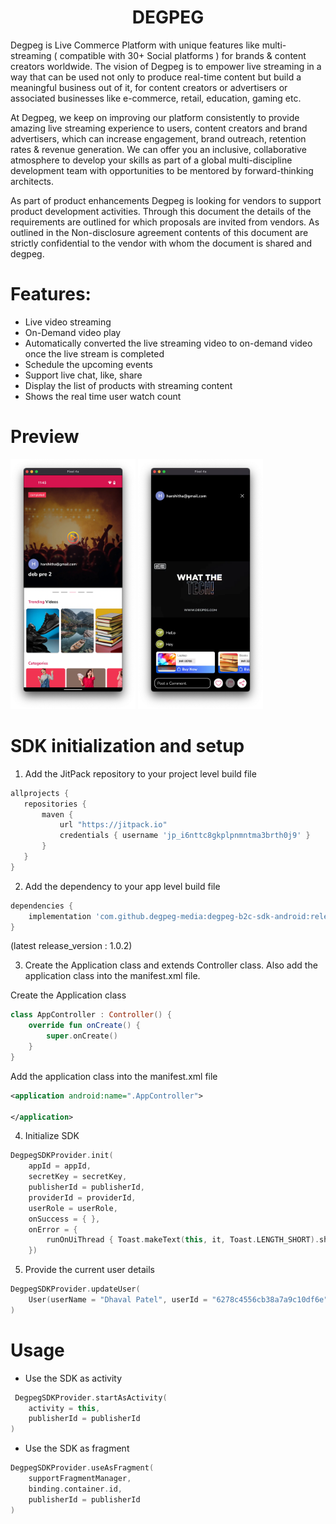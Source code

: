 <h1 align="center">DEGPEG</h1>
<!-- <p align="center">
  <a href="https://jitpack.io/#degpeg-media/degpeg-b2c-sdk-android"> <img src="https://jitpack.io/v/degpeg-media/degpeg-b2c-sdk-android/month.svg"/></a>
  <a href="https://jitpack.io/#degpeg-media/degpeg-b2c-sdk-android"> <img src="https://jitpack.io/v/degpeg-media/degpeg-b2c-sdk-android.svg"/></a>
</p> -->

Degpeg is Live Commerce Platform with unique features like multi-streaming ( compatible with 30+ Social platforms ) for brands & content creators worldwide. The vision of Degpeg is to empower live streaming in a way that can be used not only to produce real-time content but build a meaningful business out of it, for content creators or advertisers or associated businesses like e-commerce, retail, education, gaming etc.

At Degpeg, we keep on improving our platform consistently to provide amazing live streaming experience to users, content creators and brand advertisers, which can increase engagement, brand outreach, retention rates & revenue generation. We can offer you an inclusive, collaborative atmosphere to develop your skills as part of a global multi-discipline development team with opportunities to be mentored by forward-thinking architects.

As part of product enhancements Degpeg is looking for vendors to support product development activities. Through this document the details of the requirements are outlined for which proposals are invited from vendors. As outlined in the Non-disclosure agreement contents of this document are strictly confidential to the vendor with whom the document is shared and degpeg.


# Features:

* Live video streaming
* On-Demand video play
* Automatically converted the live streaming video to on-demand video once the live stream is completed
* Schedule the upcoming events
* Support live chat, like, share
* Display the list of products with streaming content
* Shows the real time user watch count


# Preview

<p float="left">
<img src="https://github.com/degpeg-media/degpeg-b2c-sdk-android-example/blob/main/app/Dashboard.png" alt="dashboard" width="200" height="400"> 

<img src="https://github.com/degpeg-media/degpeg-b2c-sdk-android-example/blob/main/app/Player.png" alt="player" width="200" height="400"> 
</p>

# SDK initialization and setup

1. Add the JitPack repository to your project level build file

 ```groovy
allprojects {
    repositories {
        maven {
            url "https://jitpack.io"
            credentials { username 'jp_i6nttc8gkplpnmntma3brth0j9' }
        }
    }
}
```

2. Add the dependency to your app level build file 

```groovy
dependencies {
    implementation 'com.github.degpeg-media:degpeg-b2c-sdk-android:release_version'
}
```

(latest release_version : 1.0.2)

3. Create the Application class and extends Controller class. Also add the application class into the manifest.xml file.

Create the Application class
```kotlin
class AppController : Controller() {
    override fun onCreate() {
        super.onCreate()
    }
}
```
Add the application class into the manifest.xml file
```xml
<application android:name=".AppController">

</application>
```

4. Initialize SDK
```kotlin
DegpegSDKProvider.init(
    appId = appId,
    secretKey = secretKey,
    publisherId = publisherId,
    providerId = providerId,
    userRole = userRole,
    onSuccess = { },
    onError = {
        runOnUiThread { Toast.makeText(this, it, Toast.LENGTH_SHORT).show() }
    })
```

5. Provide the current user details
```kotlin
DegpegSDKProvider.updateUser(
    User(userName = "Dhaval Patel", userId = "6278c4556cb38a7a9c10df6e")
)
```

# Usage

* Use the SDK as activity
```kotlin
 DegpegSDKProvider.startAsActivity(
    activity = this,
    publisherId = publisherId
)
```

* Use the SDK as fragment
```kotlin
DegpegSDKProvider.useAsFragment(
    supportFragmentManager,
    binding.container.id,
    publisherId = publisherId
)
```
